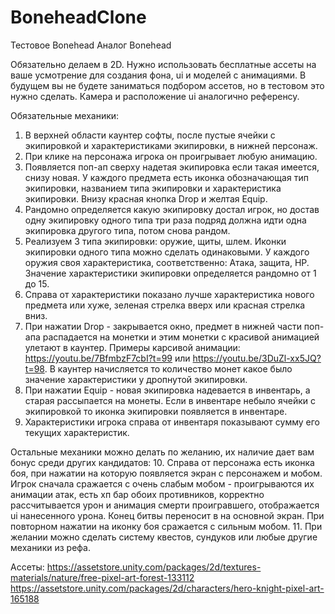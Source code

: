 # BoneheadClone

Тестовое Bonehead
Аналог Bonehead

Обязательно делаем в 2D. Нужно использовать бесплатные ассеты на ваше усмотрение для создания фона, ui и моделей с анимациями. В будущем вы не будете заниматься подбором ассетов, но в тестовом это нужно сделать.
Камера и расположение ui аналогично референсу.


Обязательные механики:
1. В верхней области каунтер софты, после пустые ячейки с экипировкой и характеристиками экипировки, в нижней персонаж.
2. При клике на персонажа игрока он проигрывает любую анимацию.
3. Появляется поп-ап сверху надетая экипировка если такая имеется, снизу новая. У каждого предмета есть иконка обозначающая тип экипировки, названием типа экипировки и характеристика экипировки.
Внизу красная кнопка Drop и желтая Equip.
4. Рандомно определяется какую экипировку достал игрок, но достав одну экипировку одного типа три раза подряд должна идти одна экипировка другого типа, потом снова рандом.
5. Реализуем 3 типа экипировки: оружие, щиты, шлем. Иконки экипировки одного типа можно сделать одинаковыми.
У каждого оружия своя характеристика, соответственно: Атака, защита, HP.
Значение характеристики экипировки определяется рандомно от 1 до 15.
6. Справа от характеристики показано лучше характеристика нового предмета или хуже, зеленая стрелка вверх или красная стрелка вниз.
7. При нажатии Drop - закрывается окно, предмет в нижней части поп-апа распадается на монетки и этим монетки с красивой анимацией улетают в каунтер. Примеры карсивой анимации: https://youtu.be/7BfmbzF7cbI?t=99 или  https://youtu.be/3DuZl-xx5JQ?t=98.
В каунтер начисляется то количество монет какое было значение характеристики у дропнутой экипировки.
8. При нажатии Equip - новая экипировка надевается в инвентарь, а старая рассыпается на монеты.
Если в инвентаре небыло ячейки с экипировкой то иконка экипировки появляется в инвентаре.
9. Характеристики игрока справа от инвентаря показывают сумму его текущих характеристик.

Остальные механики можно делать по желанию, их наличие дает вам бонус среди других кандидатов:
10. Справа от персонажа есть иконка боя, при нажатии на которую появляется экран с персонажем и мобом.
Игрок сначала сражается с очень слабым мобом - проигрываются их анимации атак, есть хп бар обоих противников, корректно рассчитывается урон и анимация смерти проигравшего, отображается ui нанесенного урона. Конец битвы переносит в на основной экран. При повторном нажатии на иконку боя  сражается с сильным мобом.
11. При желании можно сделать систему квестов, сундуков или любые другие механики из рефа.


Ассеты:
https://assetstore.unity.com/packages/2d/textures-materials/nature/free-pixel-art-forest-133112
https://assetstore.unity.com/packages/2d/characters/hero-knight-pixel-art-165188
